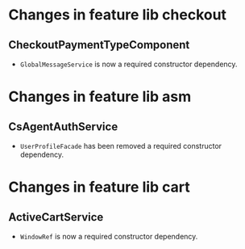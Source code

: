 # Changes in feature lib checkout

## CheckoutPaymentTypeComponent

- `GlobalMessageService` is now a required constructor dependency.

# Changes in feature lib asm

## CsAgentAuthService

- `UserProfileFacade` has been removed a required constructor dependency.

# Changes in feature lib cart

## ActiveCartService

- `WindowRef` is now a required constructor dependency.
